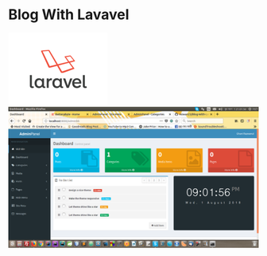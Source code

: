 # Blog With Lavavel

![Laravel](https://www.github.com/rezwan23/Blog-With-Laravel/blob/master/asset/laravel.png)
<br>
![Screenshot](https://www.github.com/rezwan23/Blog-With-Laravel/blob/master/asset/preview.png)
